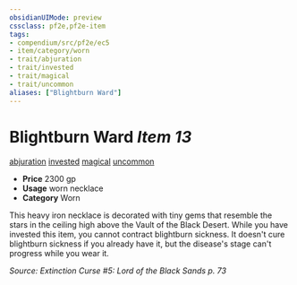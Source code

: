 ```yaml
---
obsidianUIMode: preview
cssclass: pf2e,pf2e-item
tags:
- compendium/src/pf2e/ec5
- item/category/worn
- trait/abjuration
- trait/invested
- trait/magical
- trait/uncommon
aliases: ["Blightburn Ward"]
---
```

# Blightburn Ward *Item 13*  
[abjuration](../../../rules/traits/abjuration.md)  [invested](../../../rules/traits/invested.md)  [magical](../../../rules/traits/magical.md)  [uncommon](../../../rules/traits/uncommon.md)  

- **Price** 2300 gp
- **Usage** worn necklace
- **Category** Worn

This heavy iron necklace is decorated with tiny gems that resemble the stars in the ceiling high above the Vault of the Black Desert. While you have invested this item, you cannot contract blightburn sickness. It doesn't cure blightburn sickness if you already have it, but the disease's stage can't progress while you wear it.

*Source: Extinction Curse #5: Lord of the Black Sands p. 73*